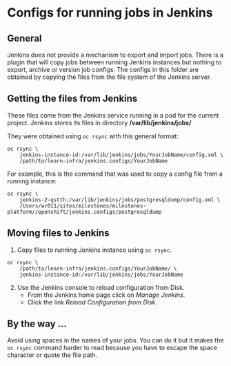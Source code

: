 # Configs for running jobs in Jenkins

## General

Jenkins does not provide a mechanism to export and import jobs.
There is a plugin that will copy jobs between running Jenkins instances
but nothing to export, archive or version job configs. The configs in
this folder are obtained by copying the files from the file system of
the Jenkins server.

## Getting the files from Jenkins

These files come from the Jenkins service running in a pod for the 
current project. Jenkins stores its files in directory
**/var/lib/jenkins/jobs/**

They were obtained using `oc rsync` with this general format:
```
oc rsync \
    jenkins-instance-id:/var/lib/jenkins/jobs/YourJobName/config.xml \
    /path/to/learn-infra/jenkins.configs/YourJobName
```

For example, this is the command that was used to copy
a config file from a running instance:

```
oc rsync \
    jenkins-2-qstth:/var/lib/jenkins/jobs/postgresqldump/config.xml \
    /Users/wr011/sites/milestones/milestones-platform//openshift/jenkins.configs/postgresqldump
```

## Moving files to Jenkins

1. Copy files to running Jenkins instance using `oc rsync`.
```
oc rsync \
    /path/to/learn-infra/jenkins.configs/YourJobName/ \
    jenkins-instance-id:/var/lib/jenkins/jobs/YourJobName
```

2. Use the Jenkins console to reload configuration from Disk.
   * From the Jenkins home page click on *Manage Jenkins*.
   * Click the link *Reload Configuration from Disk*.


## By the way ...

Avoid using spaces in the names of your jobs. You can do it but it 
makes the `oc rsync` command harder to read because you have to 
escape the space character or quote the file path.

